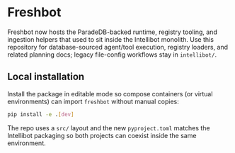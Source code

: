 # Freshbot

Freshbot now hosts the ParadeDB-backed runtime, registry tooling, and ingestion helpers that used to sit inside the Intellibot monolith. Use this repository for database-sourced agent/tool execution, registry loaders, and related planning docs; legacy file-config workflows stay in `intellibot/`.

## Local installation

Install the package in editable mode so compose containers (or virtual environments) can import `freshbot` without manual copies:

```bash
pip install -e .[dev]
```

The repo uses a `src/` layout and the new `pyproject.toml` matches the Intellibot packaging so both projects can coexist inside the same environment.

